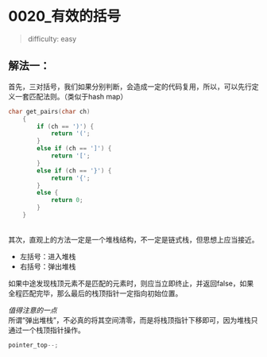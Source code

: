 # 0020_有效的括号

> difficulty: easy

## 解法一：
首先，三对括号，我们如果分别判断，会造成一定的代码复用，所以，可以先行定义一套匹配法则。（类似于hash map）
```cpp
char get_pairs(char ch)
    {
        if (ch == ')') {
            return '(';
        }
        else if (ch == ']') {
            return '[';
        }
        else if (ch == '}') {
            return '{';
        }
        else {
            return 0;
        }
    }
```

<br>
其次，直观上的方法一定是一个堆栈结构，不一定是链式栈，但思想上应当接近。

* 左括号：进入堆栈
* 右括号：弹出堆栈

如果中途发现栈顶元素不是匹配的元素时，则应当立即终止，并返回false，如果全程匹配完毕，那么最后的栈顶指针一定指向初始位置。

*值得注意的一点*<br>
所谓“弹出堆栈”，不必真的将其空间清零，而是将栈顶指针下移即可，因为堆栈只通过一个栈顶指针操作。
```cpp
pointer_top--;
```